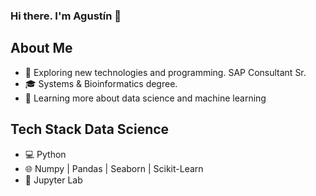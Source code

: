 ### Hi there. I'm Agustín 👋

About Me
--------

- 🤔   Exploring new technologies and programming. SAP Consultant Sr. 
- 🎓   Systems & Bioinformatics degree.
- 🌱   Learning more about data science and machine learning


Tech Stack Data Science
--------
  
- 💻   Python
- 🌐   Numpy | Pandas | Seaborn | Scikit-Learn
- 🔧   Jupyter Lab
